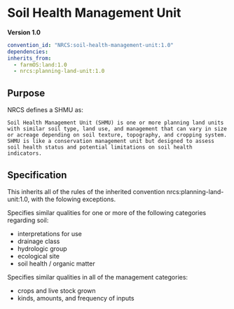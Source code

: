 # Soil Health Management Unit

**Version 1.0**

```yml
convention_id: "NRCS:soil-health-management-unit:1.0"
dependencies:
inherits_from:
  - farmOS:land:1.0
  - nrcs:planning-land-unit:1.0
```

## Purpose

NRCS defines a SHMU as: 
```
Soil Health Management Unit (SHMU) is one or more planning land units with similar soil type, land use, and management that can vary in size or acreage depending on soil texture, topography, and cropping system. SHMU is like a conservation management unit but designed to assess soil health status and potential limitations on soil health indicators.
```

## Specification

This inherits all of the rules of the inherited convention nrcs:planning-land-unit:1.0, with the folowing exceptions.

Specifies similar qualities for one or more of the following categories regarding soil:
- interpretations for use
- drainage class
- hydrologic group
- ecological site
- soil health / organic matter

Specifies similar qualities in all of the management categories:
- crops and live stock grown
- kinds, amounts, and frequency of inputs
